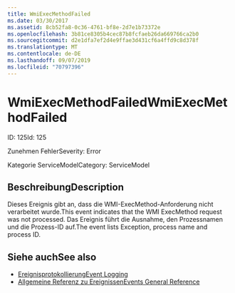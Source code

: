 ```yaml
---
title: WmiExecMethodFailed
ms.date: 03/30/2017
ms.assetid: 8cb52fa8-0c36-4761-bf8e-2d7e1b73372e
ms.openlocfilehash: 3b81ce8305b4cec87b8fcfaeb26da669766ca2b0
ms.sourcegitcommit: d2e1dfa7ef2d4e9ffae3d431cf6a4ffd9c8d378f
ms.translationtype: MT
ms.contentlocale: de-DE
ms.lasthandoff: 09/07/2019
ms.locfileid: "70797396"
---
```

# <a name="wmiexecmethodfailed"></a><span data-ttu-id="001b8-102">WmiExecMethodFailed</span><span class="sxs-lookup"><span data-stu-id="001b8-102">WmiExecMethodFailed</span></span>
<span data-ttu-id="001b8-103">ID: 125</span><span class="sxs-lookup"><span data-stu-id="001b8-103">Id: 125</span></span>  
  
 <span data-ttu-id="001b8-104">Zunehmen Fehler</span><span class="sxs-lookup"><span data-stu-id="001b8-104">Severity: Error</span></span>  
  
 <span data-ttu-id="001b8-105">Kategorie ServiceModel</span><span class="sxs-lookup"><span data-stu-id="001b8-105">Category: ServiceModel</span></span>  
  
## <a name="description"></a><span data-ttu-id="001b8-106">Beschreibung</span><span class="sxs-lookup"><span data-stu-id="001b8-106">Description</span></span>  
 <span data-ttu-id="001b8-107">Dieses Ereignis gibt an, dass die WMI-ExecMethod-Anforderung nicht verarbeitet wurde.</span><span class="sxs-lookup"><span data-stu-id="001b8-107">This event indicates that the WMI ExecMethod request was not processed.</span></span> <span data-ttu-id="001b8-108">Das Ereignis führt die Ausnahme, den Prozessnamen und die Prozess-ID auf.</span><span class="sxs-lookup"><span data-stu-id="001b8-108">The event lists Exception, process name and process ID.</span></span>  
  
## <a name="see-also"></a><span data-ttu-id="001b8-109">Siehe auch</span><span class="sxs-lookup"><span data-stu-id="001b8-109">See also</span></span>

- [<span data-ttu-id="001b8-110">Ereignisprotokollierung</span><span class="sxs-lookup"><span data-stu-id="001b8-110">Event Logging</span></span>](index.md)
- [<span data-ttu-id="001b8-111">Allgemeine Referenz zu Ereignissen</span><span class="sxs-lookup"><span data-stu-id="001b8-111">Events General Reference</span></span>](events-general-reference.md)
